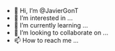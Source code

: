 - 👋 Hi, I’m @JavierGonT
- 👀 I’m interested in ...
- 🌱 I’m currently learning ...
- 💞️ I’m looking to collaborate on ...
- 📫 How to reach me ...

<!---
JavierGonT/JavierGonT is a ✨ special ✨ repository because its `README.md` (this file) appears on your GitHub profile.
You can click the Preview link to take a look at your changes.
--->
